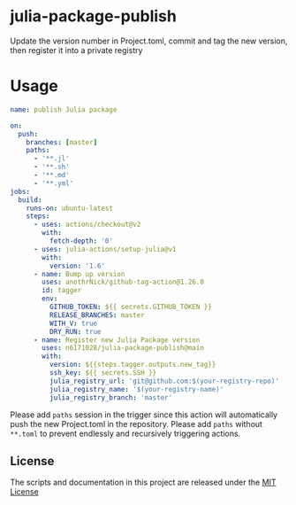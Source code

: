 # julia-package-publish

Update the version number in Project.toml, commit and tag the new version, then register it into a private registry 

# Usage

```yaml
name: publish Julia package

on: 
  push:
    branches: [master]
    paths:
      - '**.jl'
      - '**.sh'
      - '**.md'
      - '**.yml'
jobs:
  build:
    runs-on: ubuntu-latest
    steps:
      - uses: actions/checkout@v2
        with:
          fetch-depth: '0'
      - uses: julia-actions/setup-julia@v1
        with:
          version: '1.6'
      - name: Bump up version
        uses: anothrNick/github-tag-action@1.26.0
        id: tagger
        env:
          GITHUB_TOKEN: ${{ secrets.GITHUB_TOKEN }}
          RELEASE_BRANCHES: master
          WITH_V: true
          DRY_RUN: true
      - name: Register new Julia Package version
        uses: n6171028/julia-package-publish@main
        with:
          version: ${{steps.tagger.outputs.new_tag}}
          ssh_key: ${{ secrets.SSH }}
          julia_registry_url: 'git@github.com:$(your-registry-repo)'
          julia_registry_name: '$(your-registry-name)'
          julia_registry_branch: 'master'
```

Please add `paths` session in the trigger since this action will automatically push the new Project.toml in the repository. Please add `paths` without `**.toml` to prevent endlessly and recursively triggering actions.

## License

The scripts and documentation in this project are released under the [MIT License](LICENSE)